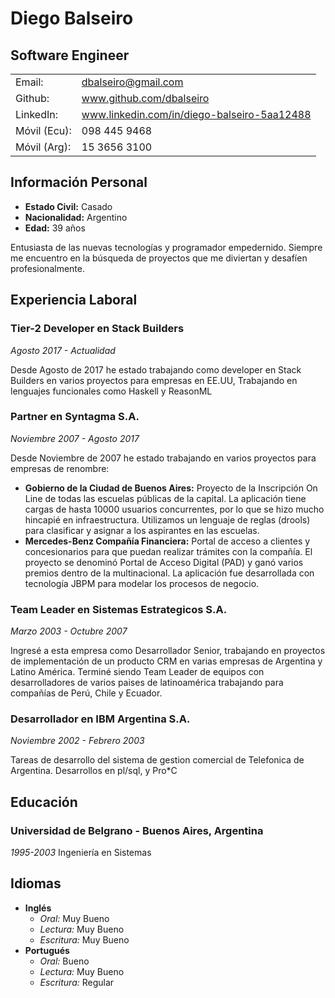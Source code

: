 # Diego Balseiro

## Software Engineer

<table>
<tbody>
<tr>
<td>Email:</td>
<td><a href="mailto:dbalseiro@gmail.com">dbalseiro@gmail.com</a></td>
</tr>
<tr>
<td>Github:</td>
<td><a href="http://www.github.com/dbalseiro">www.github.com/dbalseiro</a></td>
</tr>
<tr>
<td>LinkedIn:</td>
<td><a href="https://www.linkedin.com/in/diego-balseiro-5aa12488">www.linkedin.com/in/diego-balseiro-5aa12488</a></td>
</tr>
<tr>
<td>Móvil (Ecu):</td>
<td><span class="m-ecuador">098 445 9468</span></td>
</tr>
<tr>
<td>Móvil (Arg):</td>
<td><span class="m-argentina">15 3656 3100</span></td>
</tr>
</tbody>
</table>

## Información Personal

*   **Estado Civil:** Casado
*   **Nacionalidad:** Argentino
*   **Edad:** 39 años

Entusiasta de las nuevas tecnologías y programador empedernido. Siempre me encuentro en la búsqueda de proyectos que me diviertan y desafíen profesionalmente.

## Experiencia Laboral

### Tier-2 Developer en Stack Builders
*Agosto 2017 - Actualidad*

Desde Agosto de 2017 he estado trabajando como developer en Stack Builders en varios proyectos para empresas en EE.UU, Trabajando en lenguajes funcionales como Haskell y ReasonML

### Partner en Syntagma S.A.
*Noviembre 2007 - Agosto 2017*

Desde Noviembre de 2007 he estado trabajando en varios proyectos para empresas de renombre:

*   **Gobierno de la Ciudad de Buenos Aires:** Proyecto de la Inscripción On Line de todas las escuelas públicas de la capital. La aplicación tiene cargas de hasta 10000 usuarios concurrentes, por lo que se hizo mucho hincapié en infraestructura. Utilizamos un lenguaje de reglas (drools) para clasificar y asignar a los aspirantes en las escuelas.
*   **Mercedes-Benz Compañía Financiera:** Portal de acceso a clientes y concesionarios para que puedan realizar trámites con la compañía. El proyecto se denominó Portal de Acceso Digital (PAD) y ganó varios premios dentro de la multinacional. La aplicación fue desarrollada con tecnología JBPM para modelar los procesos de negocio.

### Team Leader en Sistemas Estrategicos S.A.

*Marzo 2003 - Octubre 2007*

Ingresé a esta empresa como Desarrollador Senior, trabajando en proyectos de implementación de un producto CRM en varias empresas de Argentina y Latino América. Terminé siendo Team Leader de equipos con desarrolladores de varios paises de latinoamérica trabajando para compañías de Perú, Chile y Ecuador.


### Desarrollador en IBM Argentina S.A.

*Noviembre 2002 - Febrero 2003*

Tareas de desarrollo del sistema de gestion comercial de Telefonica de Argentina. Desarrollos en pl/sql, y Pro*C


## Educación
### Universidad de Belgrano - Buenos Aires, Argentina
*1995-2003* Ingeniería en Sistemas

## Idiomas

* **Inglés**
  * *Oral:* Muy Bueno
  * *Lectura:* Muy Bueno
  * *Escritura:* Muy Bueno
* **Portugués**
  * *Oral:* Bueno
  * *Lectura:* Muy Bueno
  * *Escritura:* Regular
